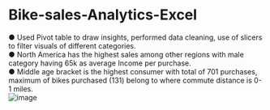 # Bike-sales-Analytics-Excel     
● Used Pivot table to draw insights, performed data cleaning, use of slicers to filter visuals of different categories.     
● North America has the highest sales among other regions with male category having 65k as average Income per purchase.       
● Middle age bracket is the highest consumer with total of 701 purchases, maximum of bikes purchased (131) belong to 
where commute distance is 0-1 miles.      
![image](https://github.com/Vijayalakshmi2704/Bike-sales-Analytics-Excel/assets/140339927/d67d9119-e6dc-492c-83b8-48d7d8bf7a19)

